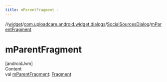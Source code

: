 ```yaml
---
title: mParentFragment -
---
```

//[widget](../../index.md)/[com.uploadcare.android.widget.dialogs](../index.md)/[SocialSourcesDialog](index.md)/[mParentFragment](m-parent-fragment.md)



# mParentFragment  
[androidJvm]  
Content  
val [mParentFragment](m-parent-fragment.md): [Fragment](https://developer.android.com/reference/kotlin/androidx/fragment/app/Fragment.html)  



